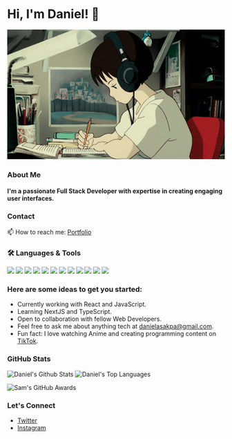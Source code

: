 # Hi, I'm Daniel! 👋

<!--  ![Daniel Asakap](https://github.com/danielasakpa/danielasakpa/blob/main/coding.gif) -->
<!--  ![Profile View](https://api.visitorbadge.io/api/visitors?path=danielasakpa&label=Visitors&countColor=%2314b8a6) -->


<p align="center">
  <img src="https://github.com/danielasakpa/danielasakpa/blob/main/coding.gif" alt="Alt Text" height="300px">
</p>


### About Me
#### I'm a passionate Full Stack Developer with expertise in creating engaging user interfaces.

### Contact
📫 How to reach me: [Portfolio](https://daniel-asakpa-portfolio.netlify.app/)

### :hammer_and_wrench:  Languages & Tools
<div float="left">
 <img src="https://img.shields.io/badge/HTML5-E34F26?style=for-the-badge&logo=html5&logoColor=white" width="100">
 <img src="https://img.shields.io/badge/CSS3-1572B6?style=for-the-badge&logo=css3&logoColor=white" width="100">
 <img src="https://img.shields.io/badge/JavaScript-323330?style=for-the-badge&logo=javascript&logoColor=F7DF1E" width="100" display="inline">
 <img src="https://img.shields.io/badge/Bootstrap-563D7C?style=for-the-badge&logo=bootstrap&logoColor=white" width="100" display="inline">
 <img src="https://img.shields.io/badge/Node.js-339933?style=for-the-badge&logo=nodedotjs&logoColor=white" width="100" display="inline">
 <img src="https://img.shields.io/badge/Express.js-404D59?style=for-the-badge" width="100" display="inline">
 <img src="https://img.shields.io/badge/MongoDB-4EA94B?style=for-the-badge&logo=mongodb&logoColor=white" width="100" display="inline">
 <img src="https://img.shields.io/badge/React-20232A?style=for-the-badge&logo=react&logoColor=61DAFB" width="100" display="inline">
 <img src="https://img.shields.io/badge/Redux-593D88?style=for-the-badge&logo=redux&logoColor=white" width="100" display="inline">
 <img src="https://img.shields.io/badge/tailwindcss-%2338B2AC.svg?style=for-the-badge&logo=tailwind-css&logoColor=white" width="100" display="inline">
 <img src="https://img.shields.io/badge/Material--UI-0081CB?style=for-the-badge&logo=material-ui&logoColor=white" width="100" display="inline">
 <img src="https://img.shields.io/badge/GIT-E44C30?style=for-the-badge&logo=git&logoColor=white" width="100" >
</div>



### Here are some ideas to get you started:
- Currently working with React and JavaScript.
- Learning NextJS and TypeScript.
- Open to collaboration with fellow Web Developers.
- Feel free to ask me about anything tech at [danielasakpa@gmail.com](mailto:danielasakpa@gmail.com).
- Fun fact: I love watching Anime and creating programming content on [TikTok](https://www.tiktok.com/@?_t=8jR4aSHP4oH&_r=1).

### GitHub Stats
<p float="left">
<picture>
<source 
  srcset="https://github-readme-stats.vercel.app/api?username=danielasakpa&show_icons=true&count_private=true&title_color=14b8a6&icon_color=14b8a6&theme=dark&bg_color=00000000&hide_border=true&card_width=410"
  media="(prefers-color-scheme: dark)"
/>
<source
  srcset="https://github-readme-stats.vercel.app/api?username=danielasakpa&show_icons=true&count_private=true&title_color=14b8a6&icon_color=14b8a6&theme=light&bg_color=00000000&hide_border=true&card_width=410"
  media="(prefers-color-scheme: light), (prefers-color-scheme: no-preference)"
/>
<img alt="Daniel's Github Stats" style="vertical-align: top;"/>
</picture>
<picture>
<source 
  srcset="https://github-readme-stats.vercel.app/api/top-langs/?username=danielasakpa&theme=dark&bg_color=00000000&title_color=14b8a6&hide_border=true&layout=compact&langs_count=8&hide=cmake"
  media="(prefers-color-scheme: dark)"
/>
<source
  srcset="https://github-readme-stats.vercel.app/api/top-langs/?username=danielasakpa&theme=light&bg_color=00000000&title_color=14b8a6&hide_border=true&layout=compact&langs_count=8&hide=cmake"
  media="(prefers-color-scheme: light), (prefers-color-scheme: no-preference)"
/>
<img alt="Daniel's Top Languages" style="vertical-align: top;"/>
</picture>
<!-- <p><img align="center" src="https://github-readme-streak-stats.herokuapp.com/?user=danielasakpa&theme=dark" alt="ivanwritescode" /></p> -->
</p>

 <picture>
<source 
  srcset="https://github-profile-trophy.vercel.app/?username=danielasakpa&theme=onestar&no-frame=true&no-bg=true&rank=-C,-B"
  media="(prefers-color-scheme: dark)"
/>
<source
  srcset="https://github-profile-trophy.vercel.app/?username=danielasakpa&theme=flat&no-frame=true&no-bg=true&rank=-C,-B"
  media="(prefers-color-scheme: light), (prefers-color-scheme: no-preference)"
/>
<img alt="Sam's GitHub Awards" style="vertical-align: top;"/>
</picture> 

### Let's Connect
- [Twitter](https://twitter.com/daniel_asakpa)
- [Instagram](https://www.instagram.com/oba.code/?hl=en)
